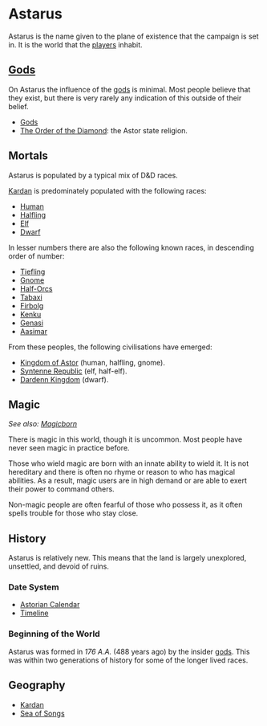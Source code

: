 # Astarus

Astarus is the name given to the plane of existence that the campaign is set in. It is the world that the [players](../players/logan.md) inhabit.

## [Gods](../gods/gods.md)

On Astarus the influence of the [gods](../gods/gods.md) is minimal. Most people believe that they exist, but there is very rarely any indication of this outside of their belief.

- [Gods](../gods/gods.md)
- [The Order of the Diamond](../organisations/the-order-of-the-diamond.md): the Astor state religion.

## Mortals

Astarus is populated by a typical mix of D&D races.

[Kardan](../places/continents/kardan.md) is predominately populated with the following races:

- [Human](https://www.dndbeyond.com/races/human)
- [Halfling](https://www.dndbeyond.com/races/halfling)
- [Elf](https://www.dndbeyond.com/races/elf)
- [Dwarf](https://www.dndbeyond.com/races/dwarf)

In lesser numbers there are also the following known races, in descending order of number:

- [Tiefling](https://www.dndbeyond.com/races/tiefling)
- [Gnome](https://www.dndbeyond.com/races/gnome)
- [Half-Orcs](https://www.dndbeyond.com/races/half-orc)
- [Tabaxi](https://www.dndbeyond.com/races/tabaxi)
- [Firbolg](https://www.dndbeyond.com/races/firbolg)
- [Kenku](https://www.dndbeyond.com/races/kenku)
- [Genasi](https://www.dndbeyond.com/races/genasi)
- [Aasimar](../lineages/aasimar.md)

From these peoples, the following civilisations have emerged:

- [Kingdom of Astor](../civilisations/kingdom-of-astor/kingdom-of-astor.md) (human, halfling, gnome).
- [Syntenne Republic](../civilisations/syntenne-republic/syntenne-republic.md) (elf, half-elf).
- [Dardenn Kingdom](../civilisations/dardenn-kingdom/dardenn-kingdom.md) (dwarf).

## Magic

*See also: [Magicborn](../civilisations/kingdom-of-astor/magicborn.md)*

There is magic in this world, though it is uncommon. Most people have never seen magic in practice before.

Those who wield magic are born with an innate ability to wield it. It is not hereditary and there is often no rhyme or reason to who has magical abilities. As a result, magic users are in high demand or are able to exert their power to command others.

Non-magic people are often fearful of those who possess it, as it often spells trouble for those who stay close.

## History

Astarus is relatively new. This means that the land is largely unexplored, unsettled, and devoid of ruins.

### Date System

- [Astorian Calendar](../history/astorian-calendar.md)
- [Timeline](../history/timeline.md)

### Beginning of the World

Astarus was formed in *176 A.A.* (488 years ago) by the insider [gods](../gods/gods.md). This was within two generations of history for some of the longer lived races.

## Geography

- [Kardan](../places/continents/kardan.md)
- [Sea of Songs](../places/seas/sea-of-songs.md)

